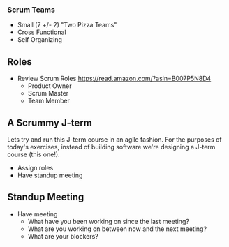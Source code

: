 ### Scrum Teams

* Small (7 +/- 2) "Two Pizza Teams"
* Cross Functional
* Self Organizing

## Roles

- Review Scrum Roles
	https://read.amazon.com/?asin=B007P5N8D4
	- Product Owner
	- Scrum Master
	- Team Member

## A Scrummy J-term

Lets try and run this J-term course in an agile fashion. For the purposes of today's exercises, instead of building software we're designing a J-term course (this one!).

- Assign roles
- Have standup meeting

## Standup Meeting
- Have meeting
	- What have you been working on since the last meeting?
	- What are you working on between now and the next meeting?
	- What are your blockers?

